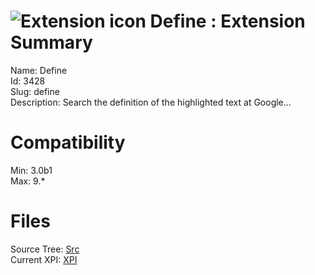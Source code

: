 # ![Extension icon](https://addons.thunderbird.net/user-media/addon_icons/3/3428-64.png?modified=1300001546) Define : Extension Summary

Name: Define  
Id: 3428  
Slug: define  
Description: Search the definition of the highlighted text at Google...
  

# Compatibility
Min: 3.0b1  
Max: 9.*  

# Files

Source Tree: [Src](C:/Dev/Thunderbird/ThunderKdB/xall/xOther/3428-define/src)  
Current XPI: [XPI](C:/Dev/Thunderbird/ThunderKdB/xall/xOther/3428-define/xpi)  



